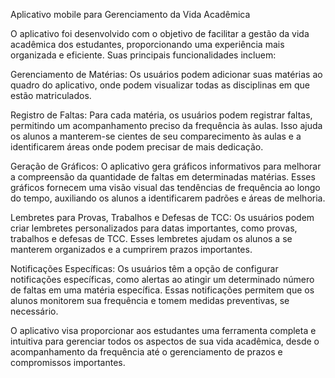 Aplicativo mobile para Gerenciamento da Vida Acadêmica

O aplicativo foi desenvolvido com o objetivo de facilitar a gestão da vida acadêmica dos estudantes, proporcionando uma experiência mais organizada e eficiente. Suas principais funcionalidades incluem:

Gerenciamento de Matérias: Os usuários podem adicionar suas matérias ao quadro do aplicativo, onde podem visualizar todas as disciplinas em que estão matriculados.

Registro de Faltas: Para cada matéria, os usuários podem registrar faltas, permitindo um acompanhamento preciso da frequência às aulas. Isso ajuda os alunos a manterem-se cientes de seu comparecimento às aulas e a identificarem áreas onde podem precisar de mais dedicação.

Geração de Gráficos: O aplicativo gera gráficos informativos para melhorar a compreensão da quantidade de faltas em determinadas matérias. Esses gráficos fornecem uma visão visual das tendências de frequência ao longo do tempo, auxiliando os alunos a identificarem padrões e áreas de melhoria.

Lembretes para Provas, Trabalhos e Defesas de TCC: Os usuários podem criar lembretes personalizados para datas importantes, como provas, trabalhos e defesas de TCC. Esses lembretes ajudam os alunos a se manterem organizados e a cumprirem prazos importantes.

Notificações Específicas: Os usuários têm a opção de configurar notificações específicas, como alertas ao atingir um determinado número de faltas em uma matéria específica. Essas notificações permitem que os alunos monitorem sua frequência e tomem medidas preventivas, se necessário.

O aplicativo visa proporcionar aos estudantes uma ferramenta completa e intuitiva para gerenciar todos os aspectos de sua vida acadêmica, desde o acompanhamento da frequência até o gerenciamento de prazos e compromissos importantes.


